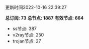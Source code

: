 更新时间2022-10-16 22:39:27

**总订阅: 73**
**总节点: 1887**
**有效节点: 664**
- ss节点: 387
- v2ray节点: 250
- trojan节点: 27
